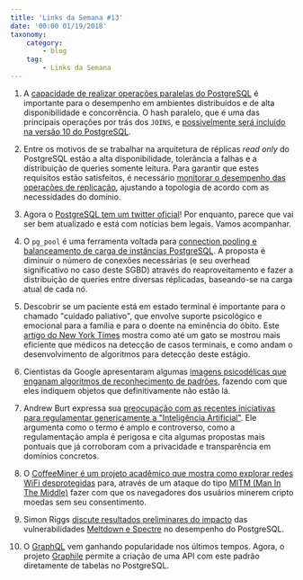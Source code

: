 ```yaml
---
title: 'Links da Semana #13'
date: '00:00 01/19/2018'
taxonomy:
    category:
        - blog
    tag:
        - Links da Semana
---
```


1. A [capacidade de realizar operações paralelas do PostgreSQL](https://www.postgresql.org/docs/10/static/parallel-query.html) é importante para o desempenho em ambientes distribuídos e de alta disponibilidade e concorrência. O hash paralelo, que é uma das principais operações por trás dos `JOINS`, e [possivelmente será incluído na versão 10 do PostgreSQL](https://write-skew.blogspot.com.br/2018/01/parallel-hash-for-postgresql.html).

1. Entre os motivos de se trabalhar na arquitetura de réplicas *read only* do PostgreSQL estão a alta disponibilidade, tolerância a falhas e a distribuição de queries somente leitura. Para garantir que estes requisitos estão satisfeitos, é necessário [monitorar o desempenho das operações de replicação](http://sysadvent.blogspot.com.br/2017/12/day-12-monitoring-postgres-replication.html), ajustando a topologia de acordo com as necessidades do domínio.

1. Agora o [PostgreSQL tem um twitter oficial](https://twitter.com/postgresql)! Por enquanto, parece que vai ser bem atualizado e está com notícias bem legais. Vamos acompanhar.

1. O `pg_pool` é uma ferramenta voltada para [connection pooling e balanceamento de carga de instâncias PostgreSQL](http://pgpool.net/mediawiki/index.php/Main_Page). A proposta é diminuir o número de conexões necessárias (e seu overhead significativo no caso deste SGBD) através do reaproveitamento e fazer a distribuição de queries entre diversas réplicadas, baseando-se na carga atual de cada nó.  

1. Descobrir se um paciente está em estado terminal é importante para o chamado "cuidado paliativo", que envolve suporte psicológico e emocional para a família e para o doente na eminência do óbito. Este [artigo do New York Times](https://www.nytimes.com/2018/01/03/magazine/the-dying-algorithm.html) mostra como até um gato se mostrou mais eficiente que médicos na detecção de casos terminais, e como andam o desenvolvimento de algoritmos para detecção deste estágio.

1. Cientistas da Google apresentaram algumas [imagens psicodélicas que enganam algoritmos de reconhecimento de padrões](http://www.bbc.com/news/technology-42554735), fazendo com que eles indiquem objetos que definitivamente não estão lá.  

1. Andrew Burt expressa sua [preocupação com as recentes iniciativas para regulamentar genericamente a "Inteligência Artificial"](https://www.nytimes.com/2018/01/04/opinion/leave-artificial-intelligence.html). Ele argumenta como o termo é amplo e controverso, como a regulamentação ampla é perigosa e cita algumas propostas mais pontuais que já corroboram com a privacidade e transparência em domínios concretos.

1. O [CoffeeMiner é um projeto acadêmico que mostra como explorar redes WiFi desprotegidas](http://arnaucode.com/blog/coffeeminer-hacking-wifi-cryptocurrency-miner.html) para, através de um ataque do tipo [MITM (Man In The Middle)](https://pt.wikipedia.org/wiki/Ataque_man-in-the-middle) fazer com que os navegadores dos usuários minerem cripto moedas sem seu consentimento.

1. Simon Riggs [discute resultados preliminares do impacto](https://blog.2ndquadrant.com/postgresql-meltdown/) das vulnerabilidades [Meltdown e Spectre](https://meltdownattack.com/) no desempenho do PostgreSQL.

1. O [GraphQL](http://vschettino.com.br/blog/introducao_graphql) vem ganhando popularidade nos últimos tempos. Agora, o projeto [Graphile](https://www.graphile.org/) permite a criação de uma API com este padrão diretamente de tabelas no PostgreSQL.
